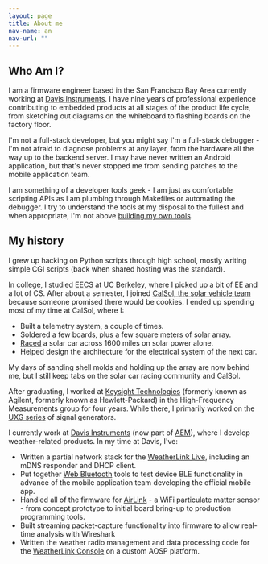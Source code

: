 ```yaml
---
layout: page
title: About me
nav-name: an
nav-url: ""
---
```


## Who Am I?

I am a firmware engineer based in the San Francisco Bay Area currently working at [Davis Instruments](https://www.davisinstruments.com/).
I have nine years of professional experience contributing to embedded products at all stages of the product life cycle, from sketching out diagrams on the whiteboard to flashing boards on the factory floor.

I'm not a full-stack developer, but you might say I'm a full-stack debugger - I'm not afraid to diagnose problems at any layer, from the hardware all the way up to the backend server. I may have never written an Android application, but that's never stopped me from sending patches to the mobile application team.

I am something of a developer tools geek - I am just as comfortable scripting APIs as I am plumbing through Makefiles or automating the debugger. I try to understand the tools at my disposal to the fullest and when appropriate, I'm not above [building my own tools]({{site.baseurl}}/projects/dap42).

## My history

I grew up hacking on Python scripts through high school, mostly writing simple CGI scripts (back when shared hosting was the standard).

In college, I studied [EECS](https://eecs.berkeley.edu) at UC Berkeley, where I picked up a bit of EE and a lot of CS. After about a semester, I joined [CalSol, the solar vehicle team](https://calsol.berkeley.edu/) because someone promised there would be cookies. I ended up spending most of my time at CalSol, where I:

* Built a telemetry system, a couple of times.
* Soldered a few boards, plus a few square meters of solar array.
* [Raced](https://americansolarchallenge.org/the-competition/ascfsgp-2012/) a solar car across 1600 miles on solar power alone.
* Helped design the architecture for the electrical system of the next car.


My days of sanding shell molds and holding up the array are now behind me, but I still keep tabs on the solar car racing community and CalSol.

After graduating, I worked at [Keysight Technologies](https://www.keysight.com/) (formerly known as Agilent, formerly known as Hewlett-Packard) in the High-Frequency Measurements group for four years. While there, I primarily worked on the [UXG series](https://www.keysight.com/en/pcx-x205221/x-series-agile-signal-generators-uxg) of signal generators.


I currently work at [Davis Instruments](https://www.davisinstruments.com/) (now part of [AEM](https://aem.eco/)), where I develop weather-related products. In my time at Davis, I've:

* Written a partial network stack for the [WeatherLink Live](https://www.davisinstruments.com/weatherlinklive/), including an mDNS responder and DHCP client.
* Put together [Web Bluetooth](https://webbluetoothcg.github.io/web-bluetooth/) tools to test device BLE functionality in advance of the mobile application team developing the official mobile app.
* Handled all of the firmware for [AirLink](https://www.davisinstruments.com/airlink/) - a WiFi particulate matter sensor - from concept prototype to initial board bring-up to production programming tools.
* Built streaming packet-capture functionality into firmware to allow real-time analysis with Wireshark
* Written the weather radio management and data processing code for the [WeatherLink Console](https://www.davisinstruments.com/pages/weatherlink-console) on a custom AOSP platform.